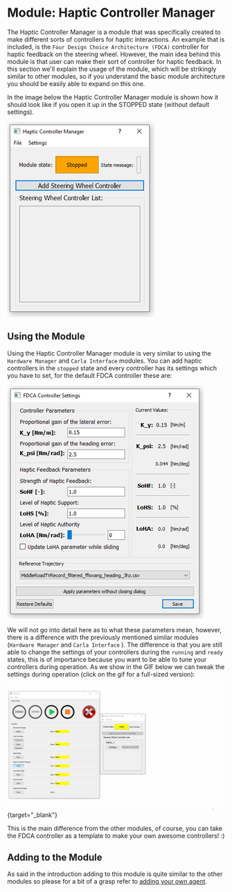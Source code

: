 # Module: Haptic Controller Manager
The Haptic Controller Manager is a module that was specifically created to make different sorts of controllers for haptic interactions. An example that is included, is the `Four Design Choice Architecture (FDCA)` controller for haptic feedback on the steering wheel. However,
the main idea behind this module is that user can make their sort of controller for haptic feedback. In this section
we'll explain the usage of the module, which will be strikingly similar to other modules, so if you understand the basic module architecture you should be easily able to expand on this one.

In the image below the Haptic Controller Manager module is shown how it should look like if you open it up in the STOPPED state (without default settings).

![Haptic Controller Manager Dialog](imgs/modules-hapticcontrollermanager-defaultdialog.PNG)

## Using the Module
Using the Haptic Controller Manager module is very similar to using the `Hardware Manager` and `Carla Interface` modules. You can add haptic controllers in the 
`stopped` state and every controller has its settings which you have to set, for the default FDCA controller these are:

![FDCA Settings](imgs/modules-hapticcontrollermanager-fdca-settings.PNG)

We will not go into detail here as to what these parameters mean, however, there is a difference with the previously mentioned similar modules 
(`Hardware Manager` and `Carla Interface` ). The difference is that you are still able to change the settings of your controllers during the
`running` and `ready` states, this is of importance because you want to be able to tune your controllers during operation. As we show in the GIF below
we can tweak the settings during operation (click on the gif for a full-sized version):

[ ![](gifs/modules-hapticcontrollermanager-fdcatune.gif)](gifs/modules-hapticcontrollermanager-fdcatune.gif){target="_blank"}

This is the main difference from the other modules, of course, you can take the FDCA controller as a template to make your own awesome
controllers! :)

## Adding to the Module
As said in the introduction adding to this module is quite similar to the other modules so please for a bit of a grasp refer to 
[adding your own agent](modules-carlainterface.md#adding_own_agents).
